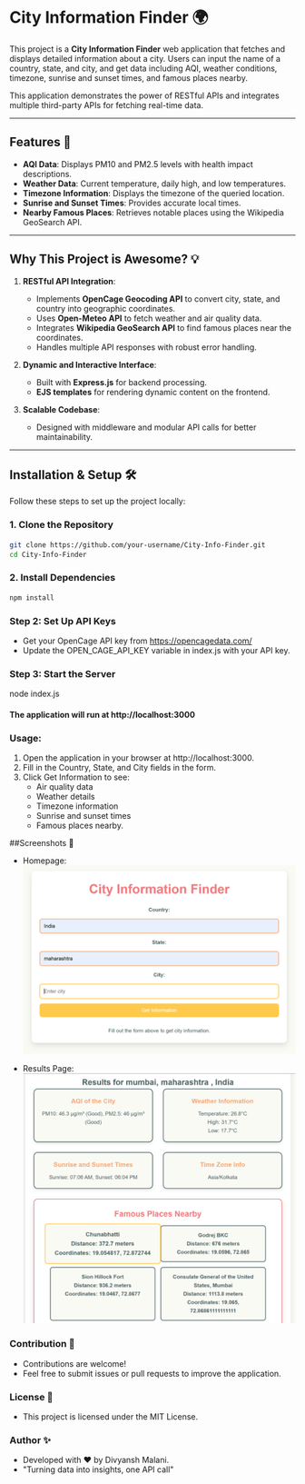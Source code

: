 # City Information Finder 🌍

This project is a **City Information Finder** web application that fetches and displays detailed information about a city. Users can input the name of a country, state, and city, and get data including AQI, weather conditions, timezone, sunrise and sunset times, and famous places nearby.  

This application demonstrates the power of RESTful APIs and integrates multiple third-party APIs for fetching real-time data.  

---

## Features 🚀

- **AQI Data**: Displays PM10 and PM2.5 levels with health impact descriptions.
- **Weather Data**: Current temperature, daily high, and low temperatures.
- **Timezone Information**: Displays the timezone of the queried location.
- **Sunrise and Sunset Times**: Provides accurate local times.
- **Nearby Famous Places**: Retrieves notable places using the Wikipedia GeoSearch API.

---

## Why This Project is Awesome? 💡

1. **RESTful API Integration**:
   - Implements **OpenCage Geocoding API** to convert city, state, and country into geographic coordinates.
   - Uses **Open-Meteo API** to fetch weather and air quality data.
   - Integrates **Wikipedia GeoSearch API** to find famous places near the coordinates.
   - Handles multiple API responses with robust error handling.

2. **Dynamic and Interactive Interface**:
   - Built with **Express.js** for backend processing.
   - **EJS templates** for rendering dynamic content on the frontend.

3. **Scalable Codebase**:
   - Designed with middleware and modular API calls for better maintainability.

---

## Installation & Setup 🛠️

Follow these steps to set up the project locally:

### 1. Clone the Repository
```bash
git clone https://github.com/your-username/City-Info-Finder.git
cd City-Info-Finder
```
### 2. Install Dependencies
```bash
npm install
```
### Step 2: Set Up API Keys
 - Get your OpenCage API key from https://opencagedata.com/
 - Update the OPEN_CAGE_API_KEY variable in index.js with your API key.

### Step 3: Start the Server
node index.js

#### The application will run at http://localhost:3000

### Usage:
 1. Open the application in your browser at http://localhost:3000.
 2. Fill in the Country, State, and City fields in the form.
 3. Click Get Information to see:
    - Air quality data
    - Weather details
    - Timezone information
    - Sunrise and sunset times
    - Famous places nearby.

##Screenshots 📸

- Homepage:
 ![Homepage](render/img1.png)

- Results Page:
 ![Results Page](render/img2.png)

### Contribution 🤝
- Contributions are welcome!
- Feel free to submit issues or pull requests to improve the application.

### License 📜
- This project is licensed under the MIT License.

### Author ✨
 - Developed with ❤️ by Divyansh Malani.
 - "Turning data into insights, one API call"




